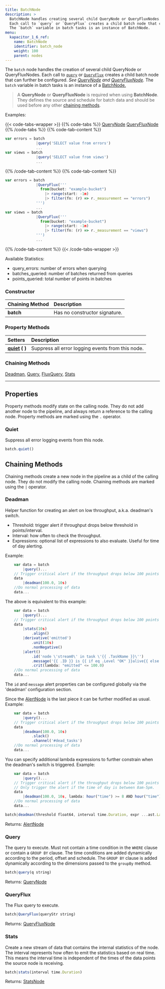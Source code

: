 ```yaml
---
title: BatchNode
description: >
  BatchNode handles creating several child QueryNode or QueryFluxNodes.
  Each call to `query` or `QueryFlux` creates a child batch node that can further be configured.
  The `batch` variable in batch tasks is an instance of BatchNode.
menu:
  kapacitor_1_6_ref:
    name: BatchNode
    identifier: batch_node
    weight: 100
    parent: nodes
---
```


The `batch` node handles the creation of several child QueryNode or QueryFluxNodes.
Each call to [`query`](/kapacitor/v1.6/nodes/query_node) or [`QueryFlux`](/kapacitor/v1.6/nodes/query_flux_node)
creates a child batch node that can further be configured.
_See [QueryNode](/kapacitor/v1.6/nodes/query_node/) and [QueryFluxNode](/kapacitor/v1.6/nodes/query_flux_node/)._
The `batch` variable in batch tasks is an instance of
a [BatchNode.](/kapacitor/v1.6/nodes/batch_node/)

> A **QueryNode** or **QueryFluxNode** is required when using **BatchNode**.
> They defines the source and schedule for batch data and should be used before
> any other [chaining methods](#chaining-methods-1).

Examples:

{{< code-tabs-wrapper >}}
{{% code-tabs %}}
[QueryNode](#)
[QueryFluxNode](#)
{{% /code-tabs %}}
{{% code-tab-content %}}
```js
var errors = batch
              |query('SELECT value from errors')
              ...
var views = batch
              |query('SELECT value from views')
              ...
```
{{% /code-tab-content %}}
{{% code-tab-content %}}
```js
var errors = batch
              |QueryFlux('''
                from(bucket: "example-bucket")
                  |> range(start: -1m) 
                  |> filter(fn: (r) => r._measurement == "errors")
              ''')
              ...
var views = batch
              |QueryFlux('''
                from(bucket: "example-bucket")
                  |> range(start: -1m) 
                  |> filter(fn: (r) => r._measurement == "views")
              ''')
              ...
```
{{% /code-tab-content %}}
{{< /code-tabs-wrapper >}}

Available Statistics:

* query_errors: number of errors when querying
* batches_queried: number of batches returned from queries
* points_queried: total number of points in batches


### Constructor

| Chaining Method | Description |
|:---------|:---------|
| **batch** | Has no constructor signature. |

### Property Methods

| Setters | Description |
|:--------|:------------|
| **[quiet](#quiet)&nbsp;(&nbsp;)** | Suppress all error logging events from this node. |


### Chaining Methods
[Deadman](#deadman),
[Query](#query),
[FluxQuery](#queryflux),
[Stats](#stats)

---

## Properties

Property methods modify state on the calling node.
They do not add another node to the pipeline, and always return a reference to the calling node.
Property methods are marked using the `.` operator.


### Quiet

Suppress all error logging events from this node.

```js
batch.quiet()
```

## Chaining Methods

Chaining methods create a new node in the pipeline as a child of the calling node.
They do not modify the calling node.
Chaining methods are marked using the `|` operator.


### Deadman

Helper function for creating an alert on low throughput, a.k.a. deadman's switch.

- Threshold: trigger alert if throughput drops below threshold in points/interval.
- Interval: how often to check the throughput.
- Expressions: optional list of expressions to also evaluate. Useful for time of day alerting.

Example:


```js
    var data = batch
        |query()...
    // Trigger critical alert if the throughput drops below 100 points per 10s and checked every 10s.
    data
        |deadman(100.0, 10s)
    //Do normal processing of data
    data...
```

The above is equivalent to this example:


```js
    var data = batch
        |query()...
    // Trigger critical alert if the throughput drops below 100 points per 10s and checked every 10s.
    data
        |stats(10s)
            .align()
        |derivative('emitted')
            .unit(10s)
            .nonNegative()
        |alert()
            .id('node \'stream0\' in task \'{{ .TaskName }}\'')
            .message('{{ .ID }} is {{ if eq .Level "OK" }}alive{{ else }}dead{{ end }}: {{ index .Fields "emitted" | printf "%0.3f" }} points/10s.')
            .crit(lambda: "emitted" <= 100.0)
    //Do normal processing of data
    data...
```

The `id` and `message` alert properties can be configured globally via the 'deadman' configuration section.

Since the [AlertNode](/kapacitor/v1.6/nodes/alert_node/) is the last piece it can be further modified as usual.
Example:


```js
    var data = batch
        |query()...
    // Trigger critical alert if the throughput drops below 100 points per 10s and checked every 10s.
    data
        |deadman(100.0, 10s)
            .slack()
            .channel('#dead_tasks')
    //Do normal processing of data
    data...
```

You can specify additional lambda expressions to further constrain when the deadman's switch is triggered.
Example:


```js
    var data = batch
        |query()...
    // Trigger critical alert if the throughput drops below 100 points per 10s and checked every 10s.
    // Only trigger the alert if the time of day is between 8am-5pm.
    data
        |deadman(100.0, 10s, lambda: hour("time") >= 8 AND hour("time") <= 17)
    //Do normal processing of data
    data...
```



```js
batch|deadman(threshold float64, interval time.Duration, expr ...ast.LambdaNode)
```

Returns: [AlertNode](/kapacitor/v1.6/nodes/alert_node/)

### Query

The query to execute. Must not contain a time condition
in the `WHERE` clause or contain a `GROUP BY` clause.
The time conditions are added dynamically according to the period, offset and schedule.
The `GROUP BY` clause is added dynamically according to the dimensions
passed to the `groupBy` method.


```js
batch|query(q string)
```

Returns: [QueryNode](/kapacitor/v1.6/nodes/query_node/)

### QueryFlux

The Flux query to execute.

```js
batch|QueryFlux(queryStr string)
```

Returns: [QueryFluxNode](/kapacitor/v1.6/nodes/query_flux_node/)

### Stats

Create a new stream of data that contains the internal statistics of the node.
The interval represents how often to emit the statistics based on real time.
This means the interval time is independent of the times of the data points the source node is receiving.


```js
batch|stats(interval time.Duration)
```

Returns: [StatsNode](/kapacitor/v1.6/nodes/stats_node/)
